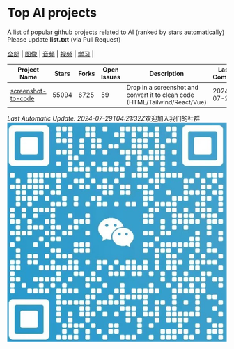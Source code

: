 # Top AI projects
A list of popular github projects related to AI (ranked by stars automatically)
Please update **list.txt** (via Pull Request)

<a href="./README.md">全部</a> |   <a href="./READMEpicture.md">图像</a> |   <a href="./READMEaudio.md">音频</a> | <a href="./READMEvideo.md">视频</a> | <a href="./READMElearn.md">学习</a> | 

| Project Name | Stars | Forks | Open Issues | Description | Last Commit |
| ------------ | ----- | ----- | ----------- | ----------- | ----------- |
| [screenshot-to-code](https://github.com/abi/screenshot-to-code) | 55094 | 6725 | 59 | Drop in a screenshot and convert it to clean code (HTML/Tailwind/React/Vue) | 2024-07-25 |

*Last Automatic Update: 2024-07-29T04:21:32Z*欢迎加入我们的社群 ![](https://raw.githubusercontent.com/mouuii/picture/master/weichat.jpg) 